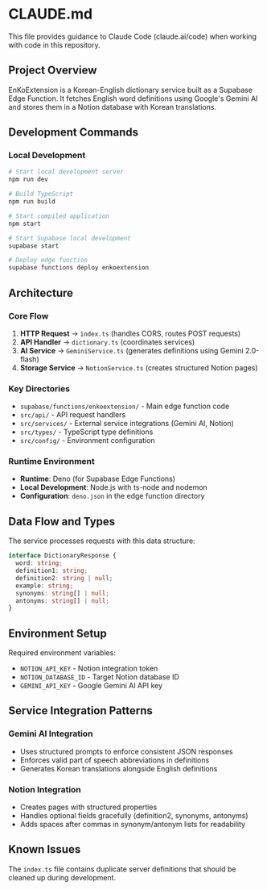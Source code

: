 # CLAUDE.md

This file provides guidance to Claude Code (claude.ai/code) when working with code in this repository.

## Project Overview

EnKoExtension is a Korean-English dictionary service built as a Supabase Edge Function. It fetches English word definitions using Google's Gemini AI and stores them in a Notion database with Korean translations.

## Development Commands

### Local Development
```bash
# Start local development server
npm run dev

# Build TypeScript
npm run build

# Start compiled application
npm start

# Start Supabase local development
supabase start

# Deploy edge function
supabase functions deploy enkoextension
```

## Architecture

### Core Flow
1. **HTTP Request** → `index.ts` (handles CORS, routes POST requests)
2. **API Handler** → `dictionary.ts` (coordinates services)
3. **AI Service** → `GeminiService.ts` (generates definitions using Gemini 2.0-flash)
4. **Storage Service** → `NotionService.ts` (creates structured Notion pages)

### Key Directories
- `supabase/functions/enkoextension/` - Main edge function code
- `src/api/` - API request handlers
- `src/services/` - External service integrations (Gemini AI, Notion)
- `src/types/` - TypeScript type definitions
- `src/config/` - Environment configuration

### Runtime Environment
- **Runtime**: Deno (for Supabase Edge Functions)
- **Local Development**: Node.js with ts-node and nodemon
- **Configuration**: `deno.json` in the edge function directory

## Data Flow and Types

The service processes requests with this data structure:
```typescript
interface DictionaryResponse {
  word: string;
  definition1: string;
  definition2: string | null;
  example: string;
  synonyms: string[] | null;
  antonyms: string[] | null;
}
```

## Environment Setup

Required environment variables:
- `NOTION_API_KEY` - Notion integration token
- `NOTION_DATABASE_ID` - Target Notion database ID  
- `GEMINI_API_KEY` - Google Gemini AI API key

## Service Integration Patterns

### Gemini AI Integration
- Uses structured prompts to enforce consistent JSON responses
- Enforces valid part of speech abbreviations in definitions
- Generates Korean translations alongside English definitions

### Notion Integration  
- Creates pages with structured properties
- Handles optional fields gracefully (definition2, synonyms, antonyms)
- Adds spaces after commas in synonym/antonym lists for readability

## Known Issues

The `index.ts` file contains duplicate server definitions that should be cleaned up during development.